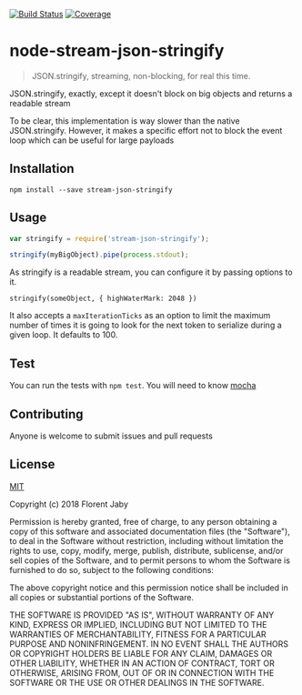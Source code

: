 [![Build Status][travis-image]][travis-url] [![Coverage][coveralls-image]][coveralls-url]

node-stream-json-stringify
==================

> JSON.stringify, streaming, non-blocking, for real this time.

JSON.stringify, exactly, except it doesn't block on big objects and returns
a readable stream

To be clear, this implementation is way slower than the native JSON.stringify.
However, it makes a specific effort not to block the event loop which can be useful
for large payloads

Installation
------------

    npm install --save stream-json-stringify

Usage
-----

```javascript
var stringify = require('stream-json-stringify');

stringify(myBigObject).pipe(process.stdout);
```

As stringify is a readable stream, you can configure it
by passing options to it.

```
stringify(someObject, { highWaterMark: 2048 })
```

It also accepts a `maxIterationTicks` as an option to limit the maximum
number of times it is going to look for the next token to serialize during
a given loop. It defaults to 100.

Test
----

You can run the tests with `npm test`. You will need to know [mocha][mocha-url]

Contributing
------------

Anyone is welcome to submit issues and pull requests


License
-------

[MIT](http://opensource.org/licenses/MIT)

Copyright (c) 2018 Florent Jaby

Permission is hereby granted, free of charge, to any person obtaining a copy of this software and associated documentation files (the "Software"), to deal in the Software without restriction, including without limitation the rights to use, copy, modify, merge, publish, distribute, sublicense, and/or sell copies of the Software, and to permit persons to whom the Software is furnished to do so, subject to the following conditions:

The above copyright notice and this permission notice shall be included in all copies or substantial portions of the Software.

THE SOFTWARE IS PROVIDED "AS IS", WITHOUT WARRANTY OF ANY KIND, EXPRESS OR IMPLIED, INCLUDING BUT NOT LIMITED TO THE WARRANTIES OF MERCHANTABILITY, FITNESS FOR A PARTICULAR PURPOSE AND NONINFRINGEMENT. IN NO EVENT SHALL THE AUTHORS OR COPYRIGHT HOLDERS BE LIABLE FOR ANY CLAIM, DAMAGES OR OTHER LIABILITY, WHETHER IN AN ACTION OF CONTRACT, TORT OR OTHERWISE, ARISING FROM, OUT OF OR IN CONNECTION WITH THE SOFTWARE OR THE USE OR OTHER DEALINGS IN THE SOFTWARE.


[travis-image]: http://img.shields.io/travis/Floby/node-stream-json-stringify/master.svg?style=flat
[travis-url]: https://travis-ci.org/Floby/node-stream-json-stringify
[coveralls-image]: http://img.shields.io/coveralls/Floby/node-stream-json-stringify/master.svg?style=flat
[coveralls-url]: https://coveralls.io/r/Floby/node-stream-json-stringify
[mocha-url]: https://github.com/visionmedia/mocha



